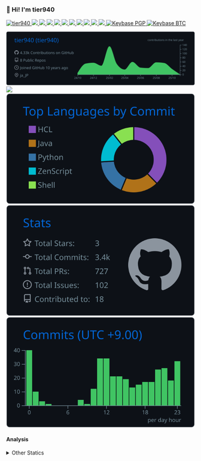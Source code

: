 ### 👋 Hi! I'm tier940

<p align="left"> 
  <a href="https://github.com/tier940/tier940/">
    <img src="https://komarev.com/ghpvc/?username=tier940" alt="tier940" />
  </a>
  <a href="http://twitter.com/tier940">
    <img height="20" src="https://img.shields.io/twitter/follow/tier940?label=Twitter&logo=twitter&style=flat" />
  </a>
  <a href="https://github.com/tier940">
    <img height="20" src="https://img.shields.io/github/followers/tier940?label=follow&logo=github&style=flat" />
  </a>
  <a href="https://www.reddit.com/user/tier940">
    <img height="20" src="https://img.shields.io/reddit/user-karma/combined/tier940?label=Reddit&logo=reddit&style=flat" />
  </a>
  <a href="https://stackoverflow.com/users/17317833/tier940">
    <img height="20" src="https://img.shields.io/stackexchange/stackoverflow/r/17317833?label=StackOverflow&logo=stack-overflow&style=flat" />
  </a>
  <a href="https://zenn.dev/tier940">
    <img height="20" src="https://zenn.badge.nikaera.com/s/tier940/likes" />
  </a>
  <a href="https://zenn.dev/tier940">
    <img height="20" src="https://zenn.badge.nikaera.com/s/tier940/followers" />
  </a>
  <a href="https://zenn.dev/tier940">
    <img height="20" src="https://zenn.badge.nikaera.com/s/tier940/articles" />
  </a>
  <a href="http://qiita.com/tier940">
    <img height="20" src="https://qiita-badge.apiapi.app/s/tier940/posts.svg" />
  </a>
  <a href="http://qiita.com/tier940">
    <img height="20" src="https://qiita-badge.apiapi.app/s/tier940/contributions.svg" />
  </a>
  <a href="https://github.com/tier940/tier940/">
    <img height="20" src="https://github.com/tier940/tier940/actions/workflows/main.yml/badge.svg" />
  </a>
  <a href="https://keybase.io/tier940">
    <img alt="Keybase PGP" src="https://img.shields.io/keybase/pgp/tier940">
  </a>
  <a href="https://keybase.io/tier940">
    <img alt="Keybase BTC" src="https://img.shields.io/keybase/btc/tier940">
  </a>
</p>

[![](https://raw.githubusercontent.com/tier940/tier940/main/profile-summary-card-output/github_dark/0-profile-details.svg)](https://github.com/vn7n24fzkq/github-profile-summary-cards)
[![](https://raw.githubusercontent.com/tier940/tier940/main/profile-summary-card-output/github_dark/1-repos-per-language.svg)](https://github.com/vn7n24fzkq/github-profile-summary-cards) [![](https://raw.githubusercontent.com/tier940/tier940/main/profile-summary-card-output/github_dark/2-most-commit-language.svg)](https://github.com/vn7n24fzkq/github-profile-summary-cards)
[![](https://raw.githubusercontent.com/tier940/tier940/main/profile-summary-card-output/github_dark/3-stats.svg)](https://github.com/vn7n24fzkq/github-profile-summary-cards) [![](https://raw.githubusercontent.com/tier940/tier940/main/profile-summary-card-output/github_dark/4-productive-time.svg)](https://github.com/vn7n24fzkq/github-profile-summary-cards)


#### Analysis
<!-- <img height="150" src="https://github.com/tier940/tier940/blob/master/images/stat.svg" alt="Alternative Text"/> -->

<details>
  <summary>Other Statics</summary>
  <!--START_SECTION:waka-->
![Code Time](http://img.shields.io/badge/Code%20Time-6%2C508%20hrs%2013%20mins-blue)

**🐱 My GitHub Data** 

> 📦 84.6 kB Used in GitHub's Storage 
 > 
> 💼 Opted to Hire
 > 
> 📜 14 Public Repositories 
 > 
> 🔑 9 Private Repositories 
 > 
**I'm an Early 🐤** 

```text
🌞 Morning                2784 commits        ████░░░░░░░░░░░░░░░░░░░░░   16.98 % 
🌆 Daytime                5905 commits        █████████░░░░░░░░░░░░░░░░   36.01 % 
🌃 Evening                5953 commits        █████████░░░░░░░░░░░░░░░░   36.30 % 
🌙 Night                  1757 commits        ███░░░░░░░░░░░░░░░░░░░░░░   10.71 % 
```
📅 **I'm Most Productive on Saturday** 

```text
Monday                   1799 commits        ███░░░░░░░░░░░░░░░░░░░░░░   10.97 % 
Tuesday                  2506 commits        ████░░░░░░░░░░░░░░░░░░░░░   15.28 % 
Wednesday                1936 commits        ███░░░░░░░░░░░░░░░░░░░░░░   11.81 % 
Thursday                 1659 commits        ███░░░░░░░░░░░░░░░░░░░░░░   10.12 % 
Friday                   2401 commits        ████░░░░░░░░░░░░░░░░░░░░░   14.64 % 
Saturday                 3152 commits        █████░░░░░░░░░░░░░░░░░░░░   19.22 % 
Sunday                   2946 commits        ████░░░░░░░░░░░░░░░░░░░░░   17.96 % 
```


📊 **This Week I Spent My Time On** 

```text
🕑︎ Time Zone: Asia/Tokyo

💬 Programming Languages: 
Other                    33 hrs 12 mins      █████████████████████░░░░   83.47 % 
Groovy                   2 hrs 33 mins       ██░░░░░░░░░░░░░░░░░░░░░░░   06.41 % 
Markdown                 1 hr 26 mins        █░░░░░░░░░░░░░░░░░░░░░░░░   03.63 % 
YAML                     50 mins             █░░░░░░░░░░░░░░░░░░░░░░░░   02.12 % 
ZenScript                28 mins             ░░░░░░░░░░░░░░░░░░░░░░░░░   01.20 % 

🔥 Editors: 
Chrome                   34 hrs 5 mins       █████████████████████░░░░   85.71 % 
VS Code                  4 hrs 4 mins        ███░░░░░░░░░░░░░░░░░░░░░░   10.25 % 
IntelliJ IDEA            1 hr 34 mins        █░░░░░░░░░░░░░░░░░░░░░░░░   03.98 % 
Edge                     1 min               ░░░░░░░░░░░░░░░░░░░░░░░░░   00.07 % 

💻 Operating System: 
Windows                  39 hrs 18 mins      █████████████████████████   98.80 % 
Linux                    28 mins             ░░░░░░░░░░░░░░░░░░░░░░░░░   01.20 % 
```

**I Mostly Code in Java** 

```text
Java                     10 repos            █████████░░░░░░░░░░░░░░░░   35.71 % 
Shell                    3 repos             ███░░░░░░░░░░░░░░░░░░░░░░   10.71 % 
HCL                      3 repos             ███░░░░░░░░░░░░░░░░░░░░░░   10.71 % 
Python                   2 repos             ██░░░░░░░░░░░░░░░░░░░░░░░   07.14 % 
JavaScript               1 repo              █░░░░░░░░░░░░░░░░░░░░░░░░   03.57 % 
```



**Timeline**

![Lines of Code chart](https://raw.githubusercontent.com/tier940/tier940/main/assets/bar_graph.png)


 Last Updated on 11/10/2025 00:08:24 UTC
<!--END_SECTION:waka-->
</details>
